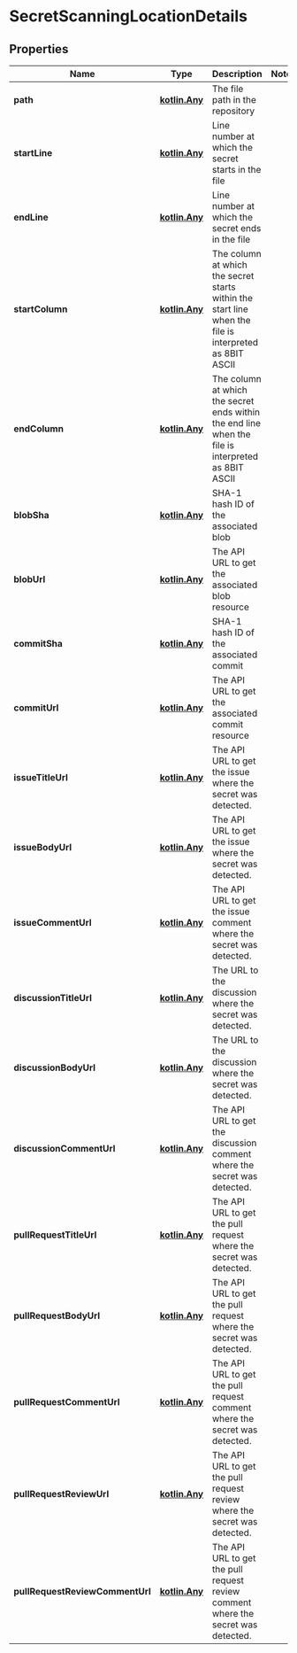 
# SecretScanningLocationDetails

## Properties
Name | Type | Description | Notes
------------ | ------------- | ------------- | -------------
**path** | [**kotlin.Any**](.md) | The file path in the repository | 
**startLine** | [**kotlin.Any**](.md) | Line number at which the secret starts in the file | 
**endLine** | [**kotlin.Any**](.md) | Line number at which the secret ends in the file | 
**startColumn** | [**kotlin.Any**](.md) | The column at which the secret starts within the start line when the file is interpreted as 8BIT ASCII | 
**endColumn** | [**kotlin.Any**](.md) | The column at which the secret ends within the end line when the file is interpreted as 8BIT ASCII | 
**blobSha** | [**kotlin.Any**](.md) | SHA-1 hash ID of the associated blob | 
**blobUrl** | [**kotlin.Any**](.md) | The API URL to get the associated blob resource | 
**commitSha** | [**kotlin.Any**](.md) | SHA-1 hash ID of the associated commit | 
**commitUrl** | [**kotlin.Any**](.md) | The API URL to get the associated commit resource | 
**issueTitleUrl** | [**kotlin.Any**](.md) | The API URL to get the issue where the secret was detected. | 
**issueBodyUrl** | [**kotlin.Any**](.md) | The API URL to get the issue where the secret was detected. | 
**issueCommentUrl** | [**kotlin.Any**](.md) | The API URL to get the issue comment where the secret was detected. | 
**discussionTitleUrl** | [**kotlin.Any**](.md) | The URL to the discussion where the secret was detected. | 
**discussionBodyUrl** | [**kotlin.Any**](.md) | The URL to the discussion where the secret was detected. | 
**discussionCommentUrl** | [**kotlin.Any**](.md) | The API URL to get the discussion comment where the secret was detected. | 
**pullRequestTitleUrl** | [**kotlin.Any**](.md) | The API URL to get the pull request where the secret was detected. | 
**pullRequestBodyUrl** | [**kotlin.Any**](.md) | The API URL to get the pull request where the secret was detected. | 
**pullRequestCommentUrl** | [**kotlin.Any**](.md) | The API URL to get the pull request comment where the secret was detected. | 
**pullRequestReviewUrl** | [**kotlin.Any**](.md) | The API URL to get the pull request review where the secret was detected. | 
**pullRequestReviewCommentUrl** | [**kotlin.Any**](.md) | The API URL to get the pull request review comment where the secret was detected. | 



